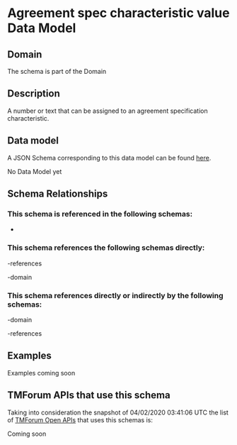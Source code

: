 # Agreement spec characteristic value Data Model

## Domain

The  schema is part of the  Domain

## Description

A number or text that can be assigned to an agreement specification characteristic.

## Data model

A JSON Schema corresponding to this data model can be found
[here](https://github.com/tmforum-rand/schemas/blob/candidates/EngagedParty/AgreementSpecCharacteristicValue.schema.json).

No Data Model yet

## Schema Relationships

### This schema is referenced in the following schemas:

-

### This schema references the following schemas directly:

-references

-domain

### This schema references directly or indirectly by the following schemas:

-domain

-references



## Examples

Examples coming soon

## TMForum APIs that use this schema

Taking into consideration the snapshot of 04/02/2020 03:41:06 UTC the list of [TMForum Open APIs](https://www.tmforum.org/open-apis/) that uses this schemas is:

Coming soon